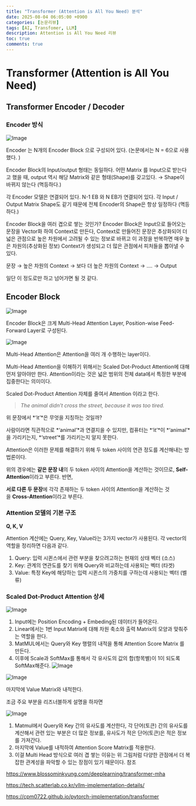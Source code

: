 ```yaml
---
title: "Transformer (Attention is All You Need) 분석"
date: 2025-08-04 06:05:00 +0900
categories: [논문리뷰]
tags: [AI, Transfomer, LLM]
description: Attention is All You Need 리뷰
toc: true
comments: true
---
```


# **Transformer (Attention is All You Need)**

## **Transformer Encoder / Decoder**

### Encoder 방식

![Image](https://prod-files-secure.s3.us-west-2.amazonaws.com/e6db513d-ec54-40ff-aa74-2487b0bcfe15/b2e43ef6-e7b5-4858-88bd-11445be5cc29/Untitled.png?X-Amz-Algorithm=AWS4-HMAC-SHA256&X-Amz-Content-Sha256=UNSIGNED-PAYLOAD&X-Amz-Credential=ASIAZI2LB46634J5UKV4%2F20250805%2Fus-west-2%2Fs3%2Faws4_request&X-Amz-Date=20250805T060951Z&X-Amz-Expires=3600&X-Amz-Security-Token=IQoJb3JpZ2luX2VjEB4aCXVzLXdlc3QtMiJGMEQCIDNy%2Bm2lbT5BaTB8NQpKemYwPJZaqX4TG5mWC4tWS9MCAiBKkFkn7Ebw77QkKfzJsMFbJ8bWVMFbuoEBCBLDMueYiCr%2FAwhXEAAaDDYzNzQyMzE4MzgwNSIMRj9rhRfftAvh2osrKtwDchSWgPR7WnUUcaFJ5Mp1YPn62lLF0j4vqjnkKBMO20OB2VlVfvhiwT4ssqhp4Zw9pHtGKJjmYPDYtZ%2BIscF4QGCCnvnrnUBt%2Fr%2BdQTpoxajjQn%2BypDVDVzMNsy20xRvJm1sqvamlFlednGfP3vaL92ypHj%2Byo5zjKzZNLLgAJF6AujV1VhZfBo%2FXXmrPhtHOaP%2BSd7U9Tx7H8r%2FhZqvM%2BzklXG7ytztDnYd17X8vqS0RxcEzmXaJrV8JxGjFQsHf%2F31xcZYcXGgnKav8lv7XAm6gPwOJa1cCAdvTpmdWbqYWychCEU3RtG5%2BjMIYL3%2FEpkwV3Cg6pymNCqcBC2GGoSqjDuq5qBmAM0Av2fRL0fB4DZk6YDZyENyZAaV7ixKGzdQ5eFBrwk90iHokewU7GlDtg4iMs66fOh%2BMLpKJ2xHQRlEpxYmKNdPHP5xECdFPpoDu3bIkqGb8fnXig0PSkGPCsh9EL3jsH0aWRXVAhVLxQnEo4TIizcVN%2BWmzn1bM37SuFP2ZelnwO4BvZRocZyBKeT46%2BzuIAq96z3ciZpEqqXS%2Bwc5HKXnnYlkRjtwqp%2ByvdK5e%2BcTC3Gh69B%2B0BayXp5MrPjMo%2BHsfQS5YkjE7KIlRu4mV82%2BzEKwwmLPGxAY6pgF3c%2BEP4QvLjc5etM3iupTsHQ8n384iidvdIIdtMKCJpUfwff8Fm522Fgo6UhikHmBJyutIvR1zTt2uBoB3%2B%2FOXigGAXUuzEBR8rWKsuwEXcLCRVgGdJ7gJwbef6DJLHtJ%2B4mnIUrITI0Zl%2FbLTdcJiHmK6aRXX86oTht1DmVAZIrMVd2Qdm4DqAqk%2FKxHhIfimSejDxppI%2F490b%2Bb6WO1JJcJ09Pmk&X-Amz-Signature=ff1747ce727dd8543142137b5b1bf1bf9a8b4851748d61141293c2061fe15bb3&X-Amz-SignedHeaders=host&x-amz-checksum-mode=ENABLED&x-id=GetObject)

Encoder 는 N개의 Encoder Block 으로 구성되어 있다.  (논문에서는 N = 6으로 사용했다. )

Encoder Block의 Input/output 형태는 동일하다. 어떤 Matrix 를 Input으로 받는다고 했을 때, output 역시 해당 Matrix와 같은 형태(Shape)를 갖고있다. → Shape이 바뀌지 않는다 (멱등하다.)

각 Encoder 모델은 연결되어 있다. N-1 EB 와 N EB가 연결되어 있다. 각 Input / Output Matrix Shape도 같기 때문에 전체 Encoder의 Shape은 항상 일정하다 (멱등하다.)

Encoder Block을 여러 겹으로 쌓는 것인가? 
Encoder Block은 Input으로 들어오는 문장을 Vector화 하여 Context로 만든다, Context로 만들어진 문장은 추상화되어 더 넓은 관점으로 높은 차원에서 고려될 수 있는 정보로 바뀌고 이 과정을 반복하면 매우 높은 차원의(추상화된 정보) Context가 생성되고 더 많은 관점에서 피처들을 뽑아낼 수 있다.

문장 → 높은 차원의 Context → 보다 더 높은 차원의 Context → …. → Output

일단 이 정도로만 하고 넘어가면 될 것 같다. 

## **Encoder Block**

![Image](https://prod-files-secure.s3.us-west-2.amazonaws.com/e6db513d-ec54-40ff-aa74-2487b0bcfe15/14fc4b24-1f46-437d-80dc-f938777ef95b/Untitled.png?X-Amz-Algorithm=AWS4-HMAC-SHA256&X-Amz-Content-Sha256=UNSIGNED-PAYLOAD&X-Amz-Credential=ASIAZI2LB46634J5UKV4%2F20250805%2Fus-west-2%2Fs3%2Faws4_request&X-Amz-Date=20250805T060951Z&X-Amz-Expires=3600&X-Amz-Security-Token=IQoJb3JpZ2luX2VjEB4aCXVzLXdlc3QtMiJGMEQCIDNy%2Bm2lbT5BaTB8NQpKemYwPJZaqX4TG5mWC4tWS9MCAiBKkFkn7Ebw77QkKfzJsMFbJ8bWVMFbuoEBCBLDMueYiCr%2FAwhXEAAaDDYzNzQyMzE4MzgwNSIMRj9rhRfftAvh2osrKtwDchSWgPR7WnUUcaFJ5Mp1YPn62lLF0j4vqjnkKBMO20OB2VlVfvhiwT4ssqhp4Zw9pHtGKJjmYPDYtZ%2BIscF4QGCCnvnrnUBt%2Fr%2BdQTpoxajjQn%2BypDVDVzMNsy20xRvJm1sqvamlFlednGfP3vaL92ypHj%2Byo5zjKzZNLLgAJF6AujV1VhZfBo%2FXXmrPhtHOaP%2BSd7U9Tx7H8r%2FhZqvM%2BzklXG7ytztDnYd17X8vqS0RxcEzmXaJrV8JxGjFQsHf%2F31xcZYcXGgnKav8lv7XAm6gPwOJa1cCAdvTpmdWbqYWychCEU3RtG5%2BjMIYL3%2FEpkwV3Cg6pymNCqcBC2GGoSqjDuq5qBmAM0Av2fRL0fB4DZk6YDZyENyZAaV7ixKGzdQ5eFBrwk90iHokewU7GlDtg4iMs66fOh%2BMLpKJ2xHQRlEpxYmKNdPHP5xECdFPpoDu3bIkqGb8fnXig0PSkGPCsh9EL3jsH0aWRXVAhVLxQnEo4TIizcVN%2BWmzn1bM37SuFP2ZelnwO4BvZRocZyBKeT46%2BzuIAq96z3ciZpEqqXS%2Bwc5HKXnnYlkRjtwqp%2ByvdK5e%2BcTC3Gh69B%2B0BayXp5MrPjMo%2BHsfQS5YkjE7KIlRu4mV82%2BzEKwwmLPGxAY6pgF3c%2BEP4QvLjc5etM3iupTsHQ8n384iidvdIIdtMKCJpUfwff8Fm522Fgo6UhikHmBJyutIvR1zTt2uBoB3%2B%2FOXigGAXUuzEBR8rWKsuwEXcLCRVgGdJ7gJwbef6DJLHtJ%2B4mnIUrITI0Zl%2FbLTdcJiHmK6aRXX86oTht1DmVAZIrMVd2Qdm4DqAqk%2FKxHhIfimSejDxppI%2F490b%2Bb6WO1JJcJ09Pmk&X-Amz-Signature=1d280a8953d68a09cc137fafc72529d399fa58202295bf398d097d66e45f57ba&X-Amz-SignedHeaders=host&x-amz-checksum-mode=ENABLED&x-id=GetObject)

Encoder Block은 크게 Multi-Head Attention Layer, Position-wise Feed-Forward Layer로 구성된다.

![Image](https://prod-files-secure.s3.us-west-2.amazonaws.com/e6db513d-ec54-40ff-aa74-2487b0bcfe15/2934b9e2-c4eb-4789-b583-072f846976a0/Untitled.png?X-Amz-Algorithm=AWS4-HMAC-SHA256&X-Amz-Content-Sha256=UNSIGNED-PAYLOAD&X-Amz-Credential=ASIAZI2LB46634J5UKV4%2F20250805%2Fus-west-2%2Fs3%2Faws4_request&X-Amz-Date=20250805T060951Z&X-Amz-Expires=3600&X-Amz-Security-Token=IQoJb3JpZ2luX2VjEB4aCXVzLXdlc3QtMiJGMEQCIDNy%2Bm2lbT5BaTB8NQpKemYwPJZaqX4TG5mWC4tWS9MCAiBKkFkn7Ebw77QkKfzJsMFbJ8bWVMFbuoEBCBLDMueYiCr%2FAwhXEAAaDDYzNzQyMzE4MzgwNSIMRj9rhRfftAvh2osrKtwDchSWgPR7WnUUcaFJ5Mp1YPn62lLF0j4vqjnkKBMO20OB2VlVfvhiwT4ssqhp4Zw9pHtGKJjmYPDYtZ%2BIscF4QGCCnvnrnUBt%2Fr%2BdQTpoxajjQn%2BypDVDVzMNsy20xRvJm1sqvamlFlednGfP3vaL92ypHj%2Byo5zjKzZNLLgAJF6AujV1VhZfBo%2FXXmrPhtHOaP%2BSd7U9Tx7H8r%2FhZqvM%2BzklXG7ytztDnYd17X8vqS0RxcEzmXaJrV8JxGjFQsHf%2F31xcZYcXGgnKav8lv7XAm6gPwOJa1cCAdvTpmdWbqYWychCEU3RtG5%2BjMIYL3%2FEpkwV3Cg6pymNCqcBC2GGoSqjDuq5qBmAM0Av2fRL0fB4DZk6YDZyENyZAaV7ixKGzdQ5eFBrwk90iHokewU7GlDtg4iMs66fOh%2BMLpKJ2xHQRlEpxYmKNdPHP5xECdFPpoDu3bIkqGb8fnXig0PSkGPCsh9EL3jsH0aWRXVAhVLxQnEo4TIizcVN%2BWmzn1bM37SuFP2ZelnwO4BvZRocZyBKeT46%2BzuIAq96z3ciZpEqqXS%2Bwc5HKXnnYlkRjtwqp%2ByvdK5e%2BcTC3Gh69B%2B0BayXp5MrPjMo%2BHsfQS5YkjE7KIlRu4mV82%2BzEKwwmLPGxAY6pgF3c%2BEP4QvLjc5etM3iupTsHQ8n384iidvdIIdtMKCJpUfwff8Fm522Fgo6UhikHmBJyutIvR1zTt2uBoB3%2B%2FOXigGAXUuzEBR8rWKsuwEXcLCRVgGdJ7gJwbef6DJLHtJ%2B4mnIUrITI0Zl%2FbLTdcJiHmK6aRXX86oTht1DmVAZIrMVd2Qdm4DqAqk%2FKxHhIfimSejDxppI%2F490b%2Bb6WO1JJcJ09Pmk&X-Amz-Signature=da12bb556051618e48abdedfc14fae68c05ee945b2fecabef52dc5a7556032d7&X-Amz-SignedHeaders=host&x-amz-checksum-mode=ENABLED&x-id=GetObject)

Multi-Head Attention은 Attention을 여러 개 수행하는 layer이다. 

Multi-Head Attention을 이해하기 위해서는 Scaled Dot-Product Attention에 대해 먼저 알아야만 한다. Attention이라는 것은 넓은 범위의 전체 data에서 특정한 부분에 집중한다는 의미이다. 

Scaled Dot-Product Attention 자체를 줄여서 Attention 이라고 한다.

> *The animal didn’t cross the street, because it was too tired.*

위 문장에서 *‘it’*은 무엇을 지칭하는 것일까? 

사람이라면 직관적으로 *‘animal’*과 연결지을 수 있지만, 컴퓨터는 *‘it’*이 *‘animal’*을 가리키는지, *‘street’*를 가리키는지 알지 못한다.

Attention은 이러한 문제를 해결하기 위해 두 token 사이의 연관 정도를 계산해내는 방법론이다. 

위의 경우에는 **같은 문장 내**의 두 token 사이의 Attention을 계산하는 것이므로, **Self-Attention**이라고 부른다. 반면, 

**서로 다른 두 문장**에 각각 존재하는 두 token 사이의 Attention을 계산하는 것을 **Cross-Attention**이라고 부른다.


### Attention 모델의 기본 구조

**Q, K, V**

Attention 계산에는 Query, Key, Value라는 3가지 vector가 사용된다. 각 vector의 역할을 정리하면 다음과 같다.

1. Query: 입력 시퀸스에서 관련 부분을 찾으려고하는 현재의 상태 벡터 (소스)
1. Key: 관계의 연관도를 찾기 위해 Query와 비교하는데 사용되는 벡터 (타겟)
1. Value: 특정 Key에 해당하는 입력 시퀸스의 가중치를 구하는데 사용되는 벡터 (벨류)
### Scaled Dot-Product Attention 상세

![Image](https://prod-files-secure.s3.us-west-2.amazonaws.com/e6db513d-ec54-40ff-aa74-2487b0bcfe15/dac62052-f9b4-4944-8208-320b66c9da6e/Untitled.png?X-Amz-Algorithm=AWS4-HMAC-SHA256&X-Amz-Content-Sha256=UNSIGNED-PAYLOAD&X-Amz-Credential=ASIAZI2LB46634J5UKV4%2F20250805%2Fus-west-2%2Fs3%2Faws4_request&X-Amz-Date=20250805T060952Z&X-Amz-Expires=3600&X-Amz-Security-Token=IQoJb3JpZ2luX2VjEB4aCXVzLXdlc3QtMiJGMEQCIDNy%2Bm2lbT5BaTB8NQpKemYwPJZaqX4TG5mWC4tWS9MCAiBKkFkn7Ebw77QkKfzJsMFbJ8bWVMFbuoEBCBLDMueYiCr%2FAwhXEAAaDDYzNzQyMzE4MzgwNSIMRj9rhRfftAvh2osrKtwDchSWgPR7WnUUcaFJ5Mp1YPn62lLF0j4vqjnkKBMO20OB2VlVfvhiwT4ssqhp4Zw9pHtGKJjmYPDYtZ%2BIscF4QGCCnvnrnUBt%2Fr%2BdQTpoxajjQn%2BypDVDVzMNsy20xRvJm1sqvamlFlednGfP3vaL92ypHj%2Byo5zjKzZNLLgAJF6AujV1VhZfBo%2FXXmrPhtHOaP%2BSd7U9Tx7H8r%2FhZqvM%2BzklXG7ytztDnYd17X8vqS0RxcEzmXaJrV8JxGjFQsHf%2F31xcZYcXGgnKav8lv7XAm6gPwOJa1cCAdvTpmdWbqYWychCEU3RtG5%2BjMIYL3%2FEpkwV3Cg6pymNCqcBC2GGoSqjDuq5qBmAM0Av2fRL0fB4DZk6YDZyENyZAaV7ixKGzdQ5eFBrwk90iHokewU7GlDtg4iMs66fOh%2BMLpKJ2xHQRlEpxYmKNdPHP5xECdFPpoDu3bIkqGb8fnXig0PSkGPCsh9EL3jsH0aWRXVAhVLxQnEo4TIizcVN%2BWmzn1bM37SuFP2ZelnwO4BvZRocZyBKeT46%2BzuIAq96z3ciZpEqqXS%2Bwc5HKXnnYlkRjtwqp%2ByvdK5e%2BcTC3Gh69B%2B0BayXp5MrPjMo%2BHsfQS5YkjE7KIlRu4mV82%2BzEKwwmLPGxAY6pgF3c%2BEP4QvLjc5etM3iupTsHQ8n384iidvdIIdtMKCJpUfwff8Fm522Fgo6UhikHmBJyutIvR1zTt2uBoB3%2B%2FOXigGAXUuzEBR8rWKsuwEXcLCRVgGdJ7gJwbef6DJLHtJ%2B4mnIUrITI0Zl%2FbLTdcJiHmK6aRXX86oTht1DmVAZIrMVd2Qdm4DqAqk%2FKxHhIfimSejDxppI%2F490b%2Bb6WO1JJcJ09Pmk&X-Amz-Signature=caf32196b8872af6c456371c842eb4c33eec03c4e9c3f92a194670bf719e9ed3&X-Amz-SignedHeaders=host&x-amz-checksum-mode=ENABLED&x-id=GetObject)

1. Input에는 Position Encoding + Embeding된 데이터가 들어온다.
1. Linear에서는 1번 Input Matrix에 대해 차원 축소와 출력 Matrix의 모양과 맞춰주는 역할을 한다. 
1. MatMUL에서는 Query와 Key 행렬의 내적을 통해 Attention Score Matrix 를 만든다. 
1. 이후에 Scale과 SoftMax를 통해서 각 유사도의 값의 합(항목별)이 1이 되도록 SoftMax해준다.
![Image](https://prod-files-secure.s3.us-west-2.amazonaws.com/e6db513d-ec54-40ff-aa74-2487b0bcfe15/c25b2651-1360-4dc3-8392-b5431fd36014/Untitled.png?X-Amz-Algorithm=AWS4-HMAC-SHA256&X-Amz-Content-Sha256=UNSIGNED-PAYLOAD&X-Amz-Credential=ASIAZI2LB46634J5UKV4%2F20250805%2Fus-west-2%2Fs3%2Faws4_request&X-Amz-Date=20250805T060952Z&X-Amz-Expires=3600&X-Amz-Security-Token=IQoJb3JpZ2luX2VjEB4aCXVzLXdlc3QtMiJGMEQCIDNy%2Bm2lbT5BaTB8NQpKemYwPJZaqX4TG5mWC4tWS9MCAiBKkFkn7Ebw77QkKfzJsMFbJ8bWVMFbuoEBCBLDMueYiCr%2FAwhXEAAaDDYzNzQyMzE4MzgwNSIMRj9rhRfftAvh2osrKtwDchSWgPR7WnUUcaFJ5Mp1YPn62lLF0j4vqjnkKBMO20OB2VlVfvhiwT4ssqhp4Zw9pHtGKJjmYPDYtZ%2BIscF4QGCCnvnrnUBt%2Fr%2BdQTpoxajjQn%2BypDVDVzMNsy20xRvJm1sqvamlFlednGfP3vaL92ypHj%2Byo5zjKzZNLLgAJF6AujV1VhZfBo%2FXXmrPhtHOaP%2BSd7U9Tx7H8r%2FhZqvM%2BzklXG7ytztDnYd17X8vqS0RxcEzmXaJrV8JxGjFQsHf%2F31xcZYcXGgnKav8lv7XAm6gPwOJa1cCAdvTpmdWbqYWychCEU3RtG5%2BjMIYL3%2FEpkwV3Cg6pymNCqcBC2GGoSqjDuq5qBmAM0Av2fRL0fB4DZk6YDZyENyZAaV7ixKGzdQ5eFBrwk90iHokewU7GlDtg4iMs66fOh%2BMLpKJ2xHQRlEpxYmKNdPHP5xECdFPpoDu3bIkqGb8fnXig0PSkGPCsh9EL3jsH0aWRXVAhVLxQnEo4TIizcVN%2BWmzn1bM37SuFP2ZelnwO4BvZRocZyBKeT46%2BzuIAq96z3ciZpEqqXS%2Bwc5HKXnnYlkRjtwqp%2ByvdK5e%2BcTC3Gh69B%2B0BayXp5MrPjMo%2BHsfQS5YkjE7KIlRu4mV82%2BzEKwwmLPGxAY6pgF3c%2BEP4QvLjc5etM3iupTsHQ8n384iidvdIIdtMKCJpUfwff8Fm522Fgo6UhikHmBJyutIvR1zTt2uBoB3%2B%2FOXigGAXUuzEBR8rWKsuwEXcLCRVgGdJ7gJwbef6DJLHtJ%2B4mnIUrITI0Zl%2FbLTdcJiHmK6aRXX86oTht1DmVAZIrMVd2Qdm4DqAqk%2FKxHhIfimSejDxppI%2F490b%2Bb6WO1JJcJ09Pmk&X-Amz-Signature=6fc33751df2b5ee0912fdf85dc97f85ee9e7311e28aa5f89390bed4e0f38a37b&X-Amz-SignedHeaders=host&x-amz-checksum-mode=ENABLED&x-id=GetObject)

![Image](https://prod-files-secure.s3.us-west-2.amazonaws.com/e6db513d-ec54-40ff-aa74-2487b0bcfe15/34305e15-6d2f-4993-a64c-9ef01a463274/Untitled.png?X-Amz-Algorithm=AWS4-HMAC-SHA256&X-Amz-Content-Sha256=UNSIGNED-PAYLOAD&X-Amz-Credential=ASIAZI2LB46634J5UKV4%2F20250805%2Fus-west-2%2Fs3%2Faws4_request&X-Amz-Date=20250805T060952Z&X-Amz-Expires=3600&X-Amz-Security-Token=IQoJb3JpZ2luX2VjEB4aCXVzLXdlc3QtMiJGMEQCIDNy%2Bm2lbT5BaTB8NQpKemYwPJZaqX4TG5mWC4tWS9MCAiBKkFkn7Ebw77QkKfzJsMFbJ8bWVMFbuoEBCBLDMueYiCr%2FAwhXEAAaDDYzNzQyMzE4MzgwNSIMRj9rhRfftAvh2osrKtwDchSWgPR7WnUUcaFJ5Mp1YPn62lLF0j4vqjnkKBMO20OB2VlVfvhiwT4ssqhp4Zw9pHtGKJjmYPDYtZ%2BIscF4QGCCnvnrnUBt%2Fr%2BdQTpoxajjQn%2BypDVDVzMNsy20xRvJm1sqvamlFlednGfP3vaL92ypHj%2Byo5zjKzZNLLgAJF6AujV1VhZfBo%2FXXmrPhtHOaP%2BSd7U9Tx7H8r%2FhZqvM%2BzklXG7ytztDnYd17X8vqS0RxcEzmXaJrV8JxGjFQsHf%2F31xcZYcXGgnKav8lv7XAm6gPwOJa1cCAdvTpmdWbqYWychCEU3RtG5%2BjMIYL3%2FEpkwV3Cg6pymNCqcBC2GGoSqjDuq5qBmAM0Av2fRL0fB4DZk6YDZyENyZAaV7ixKGzdQ5eFBrwk90iHokewU7GlDtg4iMs66fOh%2BMLpKJ2xHQRlEpxYmKNdPHP5xECdFPpoDu3bIkqGb8fnXig0PSkGPCsh9EL3jsH0aWRXVAhVLxQnEo4TIizcVN%2BWmzn1bM37SuFP2ZelnwO4BvZRocZyBKeT46%2BzuIAq96z3ciZpEqqXS%2Bwc5HKXnnYlkRjtwqp%2ByvdK5e%2BcTC3Gh69B%2B0BayXp5MrPjMo%2BHsfQS5YkjE7KIlRu4mV82%2BzEKwwmLPGxAY6pgF3c%2BEP4QvLjc5etM3iupTsHQ8n384iidvdIIdtMKCJpUfwff8Fm522Fgo6UhikHmBJyutIvR1zTt2uBoB3%2B%2FOXigGAXUuzEBR8rWKsuwEXcLCRVgGdJ7gJwbef6DJLHtJ%2B4mnIUrITI0Zl%2FbLTdcJiHmK6aRXX86oTht1DmVAZIrMVd2Qdm4DqAqk%2FKxHhIfimSejDxppI%2F490b%2Bb6WO1JJcJ09Pmk&X-Amz-Signature=846d9b533c06cc5daddb272289ddbeb7c29b308aef8f6fa5995042ded2271ac9&X-Amz-SignedHeaders=host&x-amz-checksum-mode=ENABLED&x-id=GetObject)

마지막에 Value Matrix와 내적한다. 

조금 주요 부분을 리즈너블하게 설명을 하자면

![Image](https://prod-files-secure.s3.us-west-2.amazonaws.com/e6db513d-ec54-40ff-aa74-2487b0bcfe15/2a36b0af-a461-4513-9bcc-7d2d30b5a238/Untitled.png?X-Amz-Algorithm=AWS4-HMAC-SHA256&X-Amz-Content-Sha256=UNSIGNED-PAYLOAD&X-Amz-Credential=ASIAZI2LB46634J5UKV4%2F20250805%2Fus-west-2%2Fs3%2Faws4_request&X-Amz-Date=20250805T060952Z&X-Amz-Expires=3600&X-Amz-Security-Token=IQoJb3JpZ2luX2VjEB4aCXVzLXdlc3QtMiJGMEQCIDNy%2Bm2lbT5BaTB8NQpKemYwPJZaqX4TG5mWC4tWS9MCAiBKkFkn7Ebw77QkKfzJsMFbJ8bWVMFbuoEBCBLDMueYiCr%2FAwhXEAAaDDYzNzQyMzE4MzgwNSIMRj9rhRfftAvh2osrKtwDchSWgPR7WnUUcaFJ5Mp1YPn62lLF0j4vqjnkKBMO20OB2VlVfvhiwT4ssqhp4Zw9pHtGKJjmYPDYtZ%2BIscF4QGCCnvnrnUBt%2Fr%2BdQTpoxajjQn%2BypDVDVzMNsy20xRvJm1sqvamlFlednGfP3vaL92ypHj%2Byo5zjKzZNLLgAJF6AujV1VhZfBo%2FXXmrPhtHOaP%2BSd7U9Tx7H8r%2FhZqvM%2BzklXG7ytztDnYd17X8vqS0RxcEzmXaJrV8JxGjFQsHf%2F31xcZYcXGgnKav8lv7XAm6gPwOJa1cCAdvTpmdWbqYWychCEU3RtG5%2BjMIYL3%2FEpkwV3Cg6pymNCqcBC2GGoSqjDuq5qBmAM0Av2fRL0fB4DZk6YDZyENyZAaV7ixKGzdQ5eFBrwk90iHokewU7GlDtg4iMs66fOh%2BMLpKJ2xHQRlEpxYmKNdPHP5xECdFPpoDu3bIkqGb8fnXig0PSkGPCsh9EL3jsH0aWRXVAhVLxQnEo4TIizcVN%2BWmzn1bM37SuFP2ZelnwO4BvZRocZyBKeT46%2BzuIAq96z3ciZpEqqXS%2Bwc5HKXnnYlkRjtwqp%2ByvdK5e%2BcTC3Gh69B%2B0BayXp5MrPjMo%2BHsfQS5YkjE7KIlRu4mV82%2BzEKwwmLPGxAY6pgF3c%2BEP4QvLjc5etM3iupTsHQ8n384iidvdIIdtMKCJpUfwff8Fm522Fgo6UhikHmBJyutIvR1zTt2uBoB3%2B%2FOXigGAXUuzEBR8rWKsuwEXcLCRVgGdJ7gJwbef6DJLHtJ%2B4mnIUrITI0Zl%2FbLTdcJiHmK6aRXX86oTht1DmVAZIrMVd2Qdm4DqAqk%2FKxHhIfimSejDxppI%2F490b%2Bb6WO1JJcJ09Pmk&X-Amz-Signature=bed17a852403fc043eeb967ee69b18ff586a06a509bd207c2599475373479ad9&X-Amz-SignedHeaders=host&x-amz-checksum-mode=ENABLED&x-id=GetObject)

1. Matmul에서 Query와 Key 간의 유사도를 계산한다, 각 단어(토큰) 간의 유사도를 계산해서 관련 있는 부분은 더 많은 정보를, 유사도가 적은 단어(토큰)은 적은 정보를 가져간다. 
1. 마지막에 Value를 내적하여 Attention Score Matrix를 적용한다.
1. 이걸 Multi Head 방식으로 여러 겹 쌓는 이유는 위 그림처럼 다양한 관점에서 더 복잡한 관계성을 파악할 수 있는 장점이 있기 때문이다. 
참조

https://www.blossominkyung.com/deeplearning/transformer-mha

https://tech.scatterlab.co.kr/vllm-implementation-details/

https://cpm0722.github.io/pytorch-implementation/transformer


